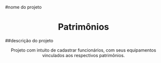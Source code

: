 #nome do projeto
<h1 align="center"> Patrimônios </h1>

##descrição do projeto
<p align="center"> Projeto com intuito de cadastrar funcionários, com seus
equipamentos vinculados aos respectivos patrimônios.</p>
